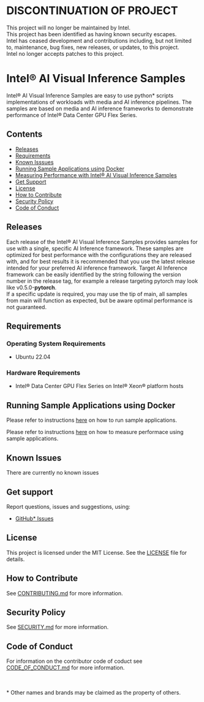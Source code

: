 # DISCONTINUATION OF PROJECT
This project will no longer be maintained by Intel.  
This project has been identified as having known security escapes.  
Intel has ceased development and contributions including, but not limited to, maintenance, bug fixes, new releases, or updates, to this project.  
Intel no longer accepts patches to this project.  


# Intel® AI Visual Inference Samples

Intel® AI Visual Inference Samples are easy to use python* scripts implementations of workloads with media and AI inference pipelines. The samples are based on media and AI inference frameworks to demonstrate performance of Intel® Data Center GPU Flex Series. 

## Contents
- [Releases](#releases)
- [Requirements](#requirements)
- [Known Isssues](#known-issues)
- [Running Sample Applications using Docker](docs/running-sample-apps.md)
- [Measuring Performance with Intel® AI Visual Inference Samples](docs/measuring-performance-with-ai-vi-samples.md)
- [Get Support](#get-support)
- [License](#license)
- [How to Contribute](#how-to-contribute)
- [Security Policy](#security-policy)
- [Code of Conduct](#code-of-conduct)

## Releases
Each release of the Intel® AI Visual Inference Samples provides samples for use with a single, specific AI Inference framework.  These samples are optimized for best performance with the configurations they are released with, and for best results it is recommended that you use the latest release intended for your preferred AI inference framework.  Target AI Inference framework can be easily identified by the string following the version number in the release tag, for example a release targeting pytorch may look like v0.5.0-**pytorch**.   
If a specific update is required, you may use the tip of main, all samples from main will function as expected, but be aware optimal performance is not guaranteed.  

## Requirements

### Operating System Requirements
- Ubuntu 22.04

### Hardware Requirements
- Intel® Data Center GPU Flex Series on Intel® Xeon® platform hosts

## Running Sample Applications using Docker
Please refer to instructions [here](docs/running-sample-apps.md) on how to run sample applications.

Please refer to instructions [here](docs/measuring-performance-with-ai-vi-samples.md) on how to measure performace using sample applications.

## Known Issues
There are currently no known issues

## Get support

Report questions, issues and suggestions, using:

* [GitHub* Issues](https://github.com/intel/ai-visual-inference-samples/issues)

## License

This project is licensed under the MIT License. See the [LICENSE](LICENSE) file
for details.

## How to Contribute

See [CONTRIBUTING.md](CONTRIBUTING.md) for more information.  

## Security Policy

See [SECURITY.md](SECURITY.md) for more information.  

## Code of Conduct

For information on the contributor code of coduct see [CODE_OF_CONDUCT.md](CODE_OF_CONDUCT.md) for more information. 

<br><br>* Other names and brands may be claimed as the property of others.
